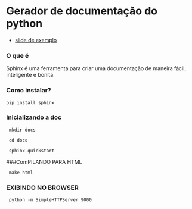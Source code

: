 # Gerador de documentação do python
+ [slide de exemplo](http://slides.com/lucassimonrodriguesmagalhaes/sphinx/fullscreen#/)
### O que é

Sphinx é uma ferramenta para criar uma documentação de maneira fácil,
inteligente e bonita.

### Como instalar?

    pip install sphinx

### Inicializando a doc

     mkdir docs

     cd docs

     sphinx-quickstart

###ComPILANDO PARA HTML

     make html

### EXIBINDO NO BROWSER

     python -m SimpleHTTPServer 9000
